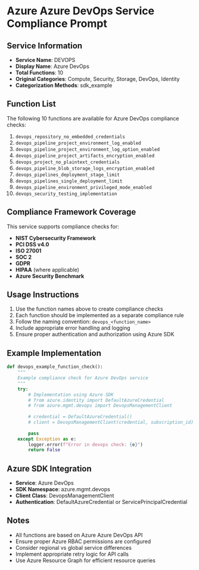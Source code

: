 # Azure Azure DevOps Service Compliance Prompt

## Service Information
- **Service Name**: DEVOPS
- **Display Name**: Azure DevOps
- **Total Functions**: 10
- **Original Categories**: Compute, Security, Storage, DevOps, Identity
- **Categorization Methods**: sdk_example

## Function List
The following 10 functions are available for Azure DevOps compliance checks:

1. `devops_repository_no_embedded_credentials`
2. `devops_pipeline_project_environment_log_enabled`
3. `devops_pipeline_project_environment_log_option_enabled`
4. `devops_pipeline_project_artifacts_encryption_enabled`
5. `devops_project_no_plaintext_credentials`
6. `devops_pipeline_blob_storage_logs_encryption_enabled`
7. `devops_pipelines_deployment_stage_limit`
8. `devops_pipelines_single_deployment_limit`
9. `devops_pipeline_environment_privileged_mode_enabled`
10. `devops_security_testing_implementation`


## Compliance Framework Coverage
This service supports compliance checks for:
- **NIST Cybersecurity Framework**
- **PCI DSS v4.0**
- **ISO 27001**
- **SOC 2**
- **GDPR**
- **HIPAA** (where applicable)
- **Azure Security Benchmark**

## Usage Instructions
1. Use the function names above to create compliance checks
2. Each function should be implemented as a separate compliance rule
3. Follow the naming convention: `devops_<function_name>`
4. Include appropriate error handling and logging
5. Ensure proper authentication and authorization using Azure SDK

## Example Implementation
```python
def devops_example_function_check():
    """
    Example compliance check for Azure DevOps service
    """
    try:
        # Implementation using Azure SDK
        # from azure.identity import DefaultAzureCredential
        # from azure.mgmt.devops import DevopsManagementClient
        
        # credential = DefaultAzureCredential()
        # client = DevopsManagementClient(credential, subscription_id)
        
        pass
    except Exception as e:
        logger.error(f"Error in devops check: {e}")
        return False
```

## Azure SDK Integration
- **Service**: Azure DevOps
- **SDK Namespace**: azure.mgmt.devops
- **Client Class**: DevopsManagementClient
- **Authentication**: DefaultAzureCredential or ServicePrincipalCredential

## Notes
- All functions are based on Azure Azure DevOps API
- Ensure proper Azure RBAC permissions are configured
- Consider regional vs global service differences
- Implement appropriate retry logic for API calls
- Use Azure Resource Graph for efficient resource queries
